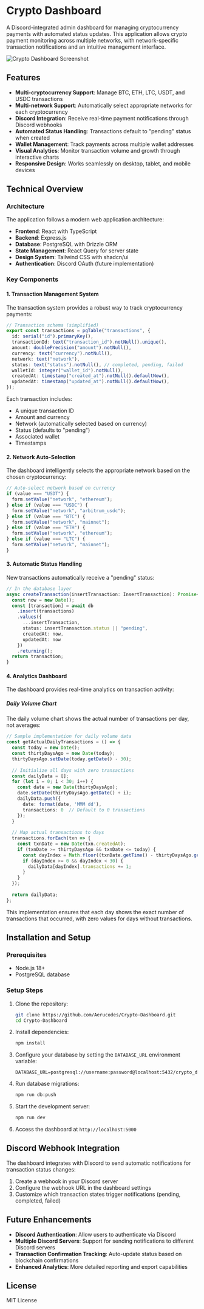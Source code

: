 # Crypto Dashboard

A Discord-integrated admin dashboard for managing cryptocurrency payments with automated status updates. This application allows crypto payment monitoring across multiple networks, with network-specific transaction notifications and an intuitive management interface.

![Crypto Dashboard Screenshot](https://i.imgur.com/example.png)

## Features

- **Multi-cryptocurrency Support**: Manage BTC, ETH, LTC, USDT, and USDC transactions
- **Multi-network Support**: Automatically select appropriate networks for each cryptocurrency
- **Discord Integration**: Receive real-time payment notifications through Discord webhooks
- **Automated Status Handling**: Transactions default to "pending" status when created
- **Wallet Management**: Track payments across multiple wallet addresses
- **Visual Analytics**: Monitor transaction volume and growth through interactive charts
- **Responsive Design**: Works seamlessly on desktop, tablet, and mobile devices

## Technical Overview

### Architecture

The application follows a modern web application architecture:

- **Frontend**: React with TypeScript
- **Backend**: Express.js
- **Database**: PostgreSQL with Drizzle ORM
- **State Management**: React Query for server state
- **Design System**: Tailwind CSS with shadcn/ui
- **Authentication**: Discord OAuth (future implementation)

### Key Components

#### 1. Transaction Management System

The transaction system provides a robust way to track cryptocurrency payments:

```typescript
// Transaction schema (simplified)
export const transactions = pgTable("transactions", {
  id: serial("id").primaryKey(),
  transactionId: text("transaction_id").notNull().unique(),
  amount: doublePrecision("amount").notNull(),
  currency: text("currency").notNull(),
  network: text("network"),
  status: text("status").notNull(), // completed, pending, failed
  walletId: integer("wallet_id").notNull(),
  createdAt: timestamp("created_at").notNull().defaultNow(),
  updatedAt: timestamp("updated_at").notNull().defaultNow(),
});
```

Each transaction includes:
- A unique transaction ID
- Amount and currency
- Network (automatically selected based on currency)
- Status (defaults to "pending")
- Associated wallet
- Timestamps

#### 2. Network Auto-Selection

The dashboard intelligently selects the appropriate network based on the chosen cryptocurrency:

```typescript
// Auto-select network based on currency
if (value === "USDT") {
  form.setValue("network", "ethereum");
} else if (value === "USDC") {
  form.setValue("network", "arbitrum_usdc");
} else if (value === "BTC") {
  form.setValue("network", "mainnet");
} else if (value === "ETH") {
  form.setValue("network", "ethereum");
} else if (value === "LTC") {
  form.setValue("network", "mainnet");
}
```

#### 3. Automatic Status Handling

New transactions automatically receive a "pending" status:

```typescript
// In the database layer
async createTransaction(insertTransaction: InsertTransaction): Promise<Transaction> {
  const now = new Date();
  const [transaction] = await db
    .insert(transactions)
    .values({
      ...insertTransaction,
      status: insertTransaction.status || "pending",
      createdAt: now,
      updatedAt: now
    })
    .returning();
  return transaction;
}
```

#### 4. Analytics Dashboard

The dashboard provides real-time analytics on transaction activity:

##### Daily Volume Chart

The daily volume chart shows the actual number of transactions per day, not averages:

```typescript
// Sample implementation for daily volume data
const getActualDailyTransactions = () => {
  const today = new Date();
  const thirtyDaysAgo = new Date(today);
  thirtyDaysAgo.setDate(today.getDate() - 30);
  
  // Initialize all days with zero transactions
  const dailyData = [];
  for (let i = 0; i < 30; i++) {
    const date = new Date(thirtyDaysAgo);
    date.setDate(thirtyDaysAgo.getDate() + i);
    dailyData.push({
      date: format(date, 'MMM dd'),
      transactions: 0  // Default to 0 transactions
    });
  }
  
  // Map actual transactions to days
  transactions.forEach(txn => {
    const txnDate = new Date(txn.createdAt);
    if (txnDate >= thirtyDaysAgo && txnDate <= today) {
      const dayIndex = Math.floor((txnDate.getTime() - thirtyDaysAgo.getTime()) / (24 * 60 * 60 * 1000));
      if (dayIndex >= 0 && dayIndex < 30) {
        dailyData[dayIndex].transactions += 1;
      }
    }
  });
  
  return dailyData;
};
```

This implementation ensures that each day shows the exact number of transactions that occurred, with zero values for days without transactions.

## Installation and Setup

### Prerequisites

- Node.js 18+ 
- PostgreSQL database

### Setup Steps

1. Clone the repository:
   ```bash
   git clone https://github.com/Aerucodes/Crypto-Dashboard.git
   cd Crypto-Dashboard
   ```

2. Install dependencies:
   ```bash
   npm install
   ```

3. Configure your database by setting the `DATABASE_URL` environment variable:
   ```
   DATABASE_URL=postgresql://username:password@localhost:5432/crypto_dashboard
   ```

4. Run database migrations:
   ```bash
   npm run db:push
   ```

5. Start the development server:
   ```bash
   npm run dev
   ```

6. Access the dashboard at `http://localhost:5000`

## Discord Webhook Integration

The dashboard integrates with Discord to send automatic notifications for transaction status changes:

1. Create a webhook in your Discord server
2. Configure the webhook URL in the dashboard settings
3. Customize which transaction states trigger notifications (pending, completed, failed)

## Future Enhancements

- **Discord Authentication**: Allow users to authenticate via Discord
- **Multiple Discord Servers**: Support for sending notifications to different Discord servers
- **Transaction Confirmation Tracking**: Auto-update status based on blockchain confirmations
- **Enhanced Analytics**: More detailed reporting and export capabilities

## License

MIT License